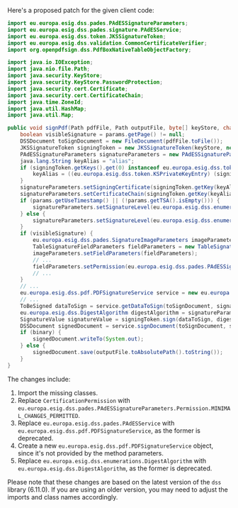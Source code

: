 Here's a proposed patch for the given client code:

```java
import eu.europa.esig.dss.pades.PAdESSignatureParameters;
import eu.europa.esig.dss.pades.signature.PAdESService;
import eu.europa.esig.dss.token.JKSSignatureToken;
import eu.europa.esig.dss.validation.CommonCertificateVerifier;
import org.openpdfsign.dss.PdfBoxNativeTableObjectFactory;

import java.io.IOException;
import java.nio.file.Path;
import java.security.KeyStore;
import java.security.KeyStore.PasswordProtection;
import java.security.cert.Certificate;
import java.security.cert.CertificateChain;
import java.time.ZoneId;
import java.util.HashMap;
import java.util.Map;

public void signPdf(Path pdfFile, Path outputFile, byte[] keyStore, char[] keyStorePassword, boolean binary, SignatureParameters params) throws IOException {
    boolean visibleSignature = params.getPage() != null;
    DSSDocument toSignDocument = new FileDocument(pdfFile.toFile());
    JKSSignatureToken signingToken = new JKSSignatureToken(keyStore, new PasswordProtection(keyStorePassword));
    PAdESSignatureParameters signatureParameters = new PAdESSignatureParameters();
    java.lang.String keyAlias = "alias";
    if (signingToken.getKeys().get(0) instanceof eu.europa.esig.dss.token.KSPrivateKeyEntry) {
        keyAlias = ((eu.europa.esig.dss.token.KSPrivateKeyEntry) (signingToken.getKeys().get(0))).getAlias();
    }
    signatureParameters.setSigningCertificate(signingToken.getKey(keyAlias).getCertificate());
    signatureParameters.setCertificateChain(signingToken.getKey(keyAlias).getCertificateChain());
    if (params.getUseTimestamp() || (!params.getTSA().isEmpty())) {
        signatureParameters.setSignatureLevel(eu.europa.esig.dss.enumerations.SignatureLevel.PAdES_BASELINE_T);
    } else {
        signatureParameters.setSignatureLevel(eu.europa.esig.dss.enumerations.SignatureLevel.PAdES_BASELINE_B);
    }
    if (visibleSignature) {
        eu.europa.esig.dss.pades.SignatureImageParameters imageParameters = new eu.europa.esig.dss.pades.SignatureImageParameters();
        TableSignatureFieldParameters fieldParameters = new TableSignatureFieldParameters();
        imageParameters.setFieldParameters(fieldParameters);
        // ...
        fieldParameters.setPermission(eu.europa.esig.dss.pades.PAdESSignatureParameters.Permission.MINIMAL_CHANGES_PERMITTED);
        // ...
    }
    // ...
    eu.europa.esig.dss.pdf.PDFSignatureService service = new eu.europa.esig.dss.pdf.PDFSignatureService();
    // ...
    ToBeSigned dataToSign = service.getDataToSign(toSignDocument, signatureParameters);
    eu.europa.esig.dss.DigestAlgorithm digestAlgorithm = signatureParameters.getDigestAlgorithm();
    SignatureValue signatureValue = signingToken.sign(dataToSign, digestAlgorithm, signingToken.getKey(keyAlias));
    DSSDocument signedDocument = service.signDocument(toSignDocument, signatureParameters, signatureValue);
    if (binary) {
        signedDocument.writeTo(System.out);
    } else {
        signedDocument.save(outputFile.toAbsolutePath().toString());
    }
}
```

The changes include:

1. Import the missing classes.
2. Replace `CertificationPermission` with `eu.europa.esig.dss.pades.PAdESSignatureParameters.Permission.MINIMAL_CHANGES_PERMITTED`.
3. Replace `eu.europa.esig.dss.pades.PAdESService` with `eu.europa.esig.dss.pdf.PDFSignatureService`, as the former is deprecated.
4. Create a new `eu.europa.esig.dss.pdf.PDFSignatureService` object, since it's not provided by the method parameters.
5. Replace `eu.europa.esig.dss.enumerations.DigestAlgorithm` with `eu.europa.esig.dss.DigestAlgorithm`, as the former is deprecated.

Please note that these changes are based on the latest version of the `dss` library (6.11.0). If you are using an older version, you may need to adjust the imports and class names accordingly.